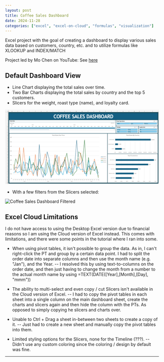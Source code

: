 ```yaml
---
layout: post
title: Coffee Sales Dashboard
date: 2024-11-28
categories: ["excel", "excel-on-cloud", "formulas", "visualization"]
---
```


Excel project with the goal of creating a dashboard to display various sales data based on customers, country, etc. and to utilize formulas like XLOOKUP and INDEX/MATCH  

Project led by Mo Chen on YouTube: See [here](https://www.youtube.com/watch?v=m13o5aqeCbM)

## **Default Dashboard View**
- Line Chart displaying the total sales over time.
- Two Bar Charts displaying the total sales by country and the top 5 customers.
- Slicers for the weight, roast type (name), and loyalty card.

![Coffee Sales Dashboard Default](./img/coffee_sales_dashboard/main_dashboard.png)

- With a few filters from the Slicers selected:

![Coffee Sales Dashboard Filtered](./img/coffee_sales_dashboard/main_dashboard_filtered.png)

## **Excel Cloud Limitations** 
I do not have access to using the Desktop Excel version due to financial reasons so I am using the Cloud version of Excel instead. This comes with limitations, and there were some points in the tutorial where I ran into some.
- When using pivot tables, it isn't possible to group the data. As in, I can't right-click the PT and group by a certain data point. I had to split the order date into separate columns and then use the month name (e.g. "Jan"), and the Year.
-- I resolved this by using text-to-columns on the order date, and then just having to change the month from a number to the actual month name by using =TEXT(DATE([Year],[Month],[Day], "mmm"))

- The ability to multi-select and even copy / cut Slicers isn't available in the Cloud version of Excel.
-- I had to copy the pivot tables in each sheet into a single column on the main dashboard sheet, create the charts and slicers again and then hide the column with the PTs. As opposed to simply copying he slicers and charts over.

- Unable to Ctrl + Drag a sheet in-between two sheets to create a copy of it.
-- Just had to create a new sheet and manually copy the pivot tables into them.

- Limited styling options for the Slicers, none for the Timeline (???).
-- Didn't use any custom coloring since the coloring / design by default was fine.

---
